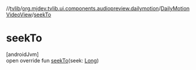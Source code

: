 //[tvlib](../../../index.md)/[org.mjdev.tvlib.ui.components.audiopreview.dailymotion](../index.md)/[DailyMotionVideoView](index.md)/[seekTo](seek-to.md)

# seekTo

[androidJvm]\
open override fun [seekTo](seek-to.md)(seek: [Long](https://kotlinlang.org/api/latest/jvm/stdlib/kotlin/-long/index.html))
